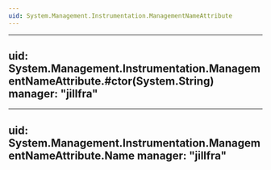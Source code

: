 ```yaml
---
uid: System.Management.Instrumentation.ManagementNameAttribute
---
```


---
uid: System.Management.Instrumentation.ManagementNameAttribute.#ctor(System.String)
manager: "jillfra"
---

---
uid: System.Management.Instrumentation.ManagementNameAttribute.Name
manager: "jillfra"
---
